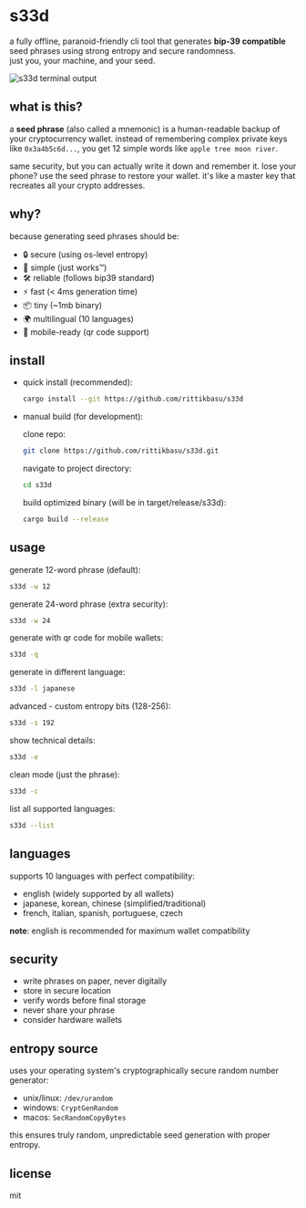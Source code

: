 # s33d

a fully offline, paranoid-friendly cli tool that generates **bip-39 compatible** seed phrases using strong entropy and secure randomness.  
just you, your machine, and your seed.

![s33d terminal output](https://ik.imagekit.io/zwcfsadeijm/s33d_dfJp4GJ5e.png)

## what is this?

a **seed phrase** (also called a mnemonic) is a human-readable backup of your cryptocurrency wallet. instead of remembering complex private keys like `0x3a4b5c6d...`, you get 12 simple words like `apple tree moon river`.

same security, but you can actually write it down and remember it. lose your phone? use the seed phrase to restore your wallet. it's like a master key that recreates all your crypto addresses.

## why?

because generating seed phrases should be:

- 🔒 secure (using os-level entropy)
- 🎯 simple (just works™)
- 🛠 reliable (follows bip39 standard)
- ⚡️ fast (< 4ms generation time)
- 📦 tiny (~1mb binary)
- 🌍 multilingual (10 languages)
- 📱 mobile-ready (qr code support)

## install

- quick install (recommended):

  ```bash
  cargo install --git https://github.com/rittikbasu/s33d
  ```

- manual build (for development):

  clone repo:

  ```bash
  git clone https://github.com/rittikbasu/s33d.git
  ```

  navigate to project directory:

  ```bash
  cd s33d
  ```

  build optimized binary (will be in target/release/s33d):

  ```bash
  cargo build --release
  ```

## usage

generate 12-word phrase (default):

```bash
s33d -w 12
```

generate 24-word phrase (extra security):

```bash
s33d -w 24
```

generate with qr code for mobile wallets:

```bash
s33d -q
```

generate in different language:

```bash
s33d -l japanese
```

advanced - custom entropy bits (128-256):

```bash
s33d -s 192
```

show technical details:

```bash
s33d -e
```

clean mode (just the phrase):

```bash
s33d -c
```

list all supported languages:

```bash
s33d --list
```

## languages

supports 10 languages with perfect compatibility:

- english (widely supported by all wallets)
- japanese, korean, chinese (simplified/traditional)
- french, italian, spanish, portuguese, czech

**note**: english is recommended for maximum wallet compatibility

## security

- write phrases on paper, never digitally
- store in secure location
- verify words before final storage
- never share your phrase
- consider hardware wallets

## entropy source

uses your operating system's cryptographically secure random number generator:

- unix/linux: `/dev/urandom`
- windows: `CryptGenRandom`
- macos: `SecRandomCopyBytes`

this ensures truly random, unpredictable seed generation with proper entropy.

## license

mit
